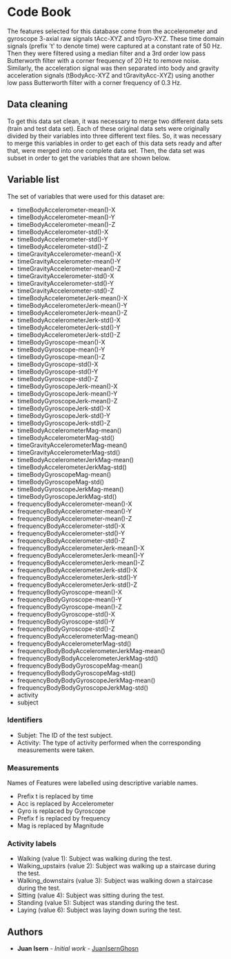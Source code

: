 # Code Book

The features selected for this database come from the accelerometer and gyroscope 3-axial raw signals tAcc-XYZ and tGyro-XYZ. These time domain signals (prefix 't' to denote time) were captured at a constant rate of 50 Hz. Then they were filtered using a median filter and a 3rd order low pass Butterworth filter with a corner frequency of 20 Hz to remove noise. Similarly, the acceleration signal was then separated into body and gravity acceleration signals (tBodyAcc-XYZ and tGravityAcc-XYZ) using another low pass Butterworth filter with a corner frequency of 0.3 Hz. 

## Data cleaning

To get this data set clean, it was necessary to merge two different data sets (train and test data set). Each of these original data sets were originally divided by their variables into three different text files. So, it was necessary to merge this variables in order to get each of this data sets ready and after that, were merged into one complete data set. Then, the data set was subset in order to get the variables that are shown below. 

## Variable list

The set of variables that were used for this dataset are: 

* timeBodyAccelerometer-mean()-X
* timeBodyAccelerometer-mean()-Y
* timeBodyAccelerometer-mean()-Z
* timeBodyAccelerometer-std()-X
* timeBodyAccelerometer-std()-Y
* timeBodyAccelerometer-std()-Z
* timeGravityAccelerometer-mean()-X
* timeGravityAccelerometer-mean()-Y
* timeGravityAccelerometer-mean()-Z
* timeGravityAccelerometer-std()-X
* timeGravityAccelerometer-std()-Y
* timeGravityAccelerometer-std()-Z
* timeBodyAccelerometerJerk-mean()-X
* timeBodyAccelerometerJerk-mean()-Y
* timeBodyAccelerometerJerk-mean()-Z
* timeBodyAccelerometerJerk-std()-X
* timeBodyAccelerometerJerk-std()-Y
* timeBodyAccelerometerJerk-std()-Z
* timeBodyGyroscope-mean()-X
* timeBodyGyroscope-mean()-Y
* timeBodyGyroscope-mean()-Z
* timeBodyGyroscope-std()-X
* timeBodyGyroscope-std()-Y
* timeBodyGyroscope-std()-Z
* timeBodyGyroscopeJerk-mean()-X
* timeBodyGyroscopeJerk-mean()-Y
* timeBodyGyroscopeJerk-mean()-Z
* timeBodyGyroscopeJerk-std()-X
* timeBodyGyroscopeJerk-std()-Y
* timeBodyGyroscopeJerk-std()-Z
* timeBodyAccelerometerMag-mean()
* timeBodyAccelerometerMag-std()
* timeGravityAccelerometerMag-mean()
* timeGravityAccelerometerMag-std()
* timeBodyAccelerometerJerkMag-mean()
* timeBodyAccelerometerJerkMag-std()
* timeBodyGyroscopeMag-mean()
* timeBodyGyroscopeMag-std()
* timeBodyGyroscopeJerkMag-mean()
* timeBodyGyroscopeJerkMag-std()
* frequencyBodyAccelerometer-mean()-X
* frequencyBodyAccelerometer-mean()-Y
* frequencyBodyAccelerometer-mean()-Z
* frequencyBodyAccelerometer-std()-X
* frequencyBodyAccelerometer-std()-Y
* frequencyBodyAccelerometer-std()-Z
* frequencyBodyAccelerometerJerk-mean()-X
* frequencyBodyAccelerometerJerk-mean()-Y
* frequencyBodyAccelerometerJerk-mean()-Z
* frequencyBodyAccelerometerJerk-std()-X
* frequencyBodyAccelerometerJerk-std()-Y
* frequencyBodyAccelerometerJerk-std()-Z
* frequencyBodyGyroscope-mean()-X
* frequencyBodyGyroscope-mean()-Y
* frequencyBodyGyroscope-mean()-Z
* frequencyBodyGyroscope-std()-X
* frequencyBodyGyroscope-std()-Y
* frequencyBodyGyroscope-std()-Z
* frequencyBodyAccelerometerMag-mean()
* frequencyBodyAccelerometerMag-std()
* frequencyBodyBodyAccelerometerJerkMag-mean()
* frequencyBodyBodyAccelerometerJerkMag-std()
* frequencyBodyBodyGyroscopeMag-mean()
* frequencyBodyBodyGyroscopeMag-std()
* frequencyBodyBodyGyroscopeJerkMag-mean()
* frequencyBodyBodyGyroscopeJerkMag-std()
* activity
* subject


### Identifiers

* Subjet: The ID of the test subject.
* Activity: The type of activity performed when the corresponding measurements were taken.

### Measurements

Names of Features were labelled using descriptive variable names.

* Prefix t is replaced by time
* Acc is replaced by Accelerometer
* Gyro is replaced by Gyroscope
* Prefix f is replaced by frequency
* Mag is replaced by Magnitude


### Activity labels

* Walking (value 1): Subject was walking during the test.
* Walking_upstairs (value 2): Subject was walking up a staircase during the test.
* Walking_downstairs (value 3): Subject was walking down a staircase during the test.
* Sitting (value 4): Subject was sitting during the test.
* Standing (value 5): Subject was standing during the test.
* Laying (value 6): Subject was laying down suring the test.

## Authors
* **Juan Isern** - *Initial work* - [JuanIsernGhosn](https://github.com/JuanIsernGhosn/)
